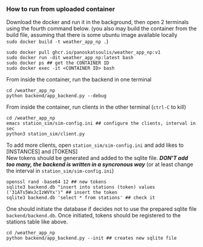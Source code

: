### How to run from uploaded container

Download the docker and run it in the background, then open 2 terminals using the fourth command below.
(you also may build the container from the build file, assuming that there is some ubuntu image available locally
<br>`sudo docker build -t weather_app_np .`)
```
sudo docker pull ghcr.io/panoskatsoulis/weather_app_np:v1
sudo docker run -dit weather_app_np:latest bash
sudo docker ps ## get the CONTAINER ID
sudo docker exec -it <CONTAINER ID> bash
```

From inside the container, run the backend in one terminal
```
cd /weather_app_np
python backend/app_backend.py --debug
```

From inside the container, run clients in the other terminal (`ctrl-C` to kill)
```
cd /weather_app_np
emacs station_sim/sim-config.ini ## configure the clients, interval in sec
python3 station_sim/client.py
```

To add more clients, open `station_sim/sim-config.ini` and add likes to [INSTANCES] and [TOKENS]<br>
New tokens should be generated and added to the sqlite file.
***DON'T add too many, the backend is written in a syncronous way*** (or at least change the interval in `station_sim/sim-config.ini`)
```
openssl rand -base64 12 ## new tokens
sqlite3 backend.db "insert into stations (token) values ('31ATs5WxJcIzWVYx')" ## insert the token
sqlite3 backend.db 'select * from stations' ## check it
```

One should initiate the database if decides not to use the prepared sqlite file `backend/backend.db`.
Once initiated, tokens should be registered to the stations table like above.
```
cd /weather_app_np
python backend/app_backend.py --init ## creates new sqlite file
```
